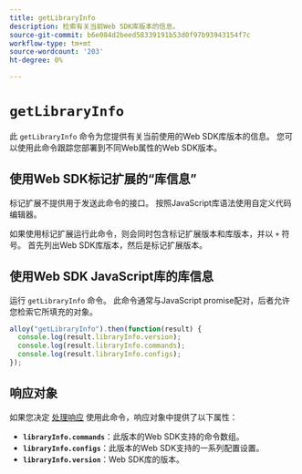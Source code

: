 ```yaml
---
title: getLibraryInfo
description: 检索有关当前Web SDK库版本的信息。
source-git-commit: b6e084d2beed58339191b53d0f97b93943154f7c
workflow-type: tm+mt
source-wordcount: '203'
ht-degree: 0%

---
```


# `getLibraryInfo`

此 `getLibraryInfo` 命令为您提供有关当前使用的Web SDK库版本的信息。 您可以使用此命令跟踪您部署到不同Web属性的Web SDK版本。

## 使用Web SDK标记扩展的“库信息”

标记扩展不提供用于发送此命令的接口。 按照JavaScript库语法使用自定义代码编辑器。

如果使用标记扩展运行此命令，则会同时包含标记扩展版本和库版本，并以 `+` 符号。 首先列出Web SDK库版本，然后是标记扩展版本。

## 使用Web SDK JavaScript库的库信息

运行 `getLibraryInfo` 命令。 此命令通常与JavaScript promise配对，后者允许您检索它所填充的对象。

```js
alloy("getLibraryInfo").then(function(result) {
  console.log(result.libraryInfo.version);
  console.log(result.libraryInfo.commands);
  console.log(result.libraryInfo.configs);
});
```

## 响应对象

如果您决定 [处理响应](command-responses.md) 使用此命令，响应对象中提供了以下属性：

* **`libraryInfo.commands`**：此版本的Web SDK支持的命令数组。
* **`libraryInfo.configs`**：此版本的Web SDK支持的一系列配置设置。
* **`libraryInfo.version`**：Web SDK库的版本。
